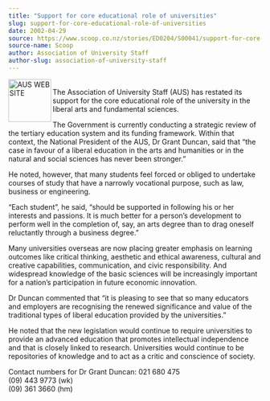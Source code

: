 ```yaml
---
title: "Support for core educational role of universities"
slug: support-for-core-educational-role-of-universities
date: 2002-04-29
source: https://www.scoop.co.nz/stories/ED0204/S00041/support-for-core-educational-role-of-universities.htm
source-name: Scoop
author: Association of University Staff
author-slug: association-of-university-staff
---
```


<p><img align="left" width="85" height="85" src="http://www.aus.ac.nz/pictures/logo.gif" alt="AUS WEB SITE" border="0"><br>The Association of
University Staff (AUS) has restated its support for the core
educational role of the university in the liberal arts and
fundamental sciences.</p>

<p>The Government is currently
conducting a strategic review of the tertiary education
system and its funding framework. Within that context, the
National President of the AUS, Dr Grant Duncan, said that
“the case in favour of a liberal education in the arts and
humanities or in the natural and social sciences has never
been stronger.”</p>

<p>He noted, however, that many students feel
forced or obliged to undertake courses of study that have a
narrowly vocational purpose, such as law, business or
engineering.</p>

<p>“Each student”, he said, “should be supported
in following his or her interests and passions. It is much
better for a person’s development to perform well in the
completion of, say, an arts degree than to drag oneself
reluctantly through a business degree.”</p>

<p>Many universities
overseas are now placing greater emphasis on learning
outcomes like critical thinking, aesthetic and ethical
awareness, cultural and creative capabilities,
communication, and civic responsibility. And widespread
knowledge of the basic sciences will be increasingly
important for a nation’s participation in future economic
innovation.</p>

<p>Dr Duncan commented that “it is pleasing to
see that so many educators and employers are recognising the
renewed significance and value of the traditional types of
liberal education provided by the universities.”<p>
<p>He noted
that the new legislation would continue to require
universities to provide an advanced education that promotes
intellectual independence and that is closely linked to
research. Universities would continue to be repositories of
knowledge and to act as a critic and conscience of
society.</p>

<p></p>

<p>Contact numbers for Dr Grant Duncan:		021 680
475<br>						(09) 443 9773 (wk)<br>						(09) 361 3660
(hm)</p>

<p></p>

<p></p>




<!--


